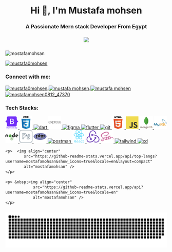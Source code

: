 <h1 align="center">Hi 👋, I'm Mustafa mohsen</h1>
<h3 align="center">A Passionate Mern stack Developer From Egypt</h3>


###

<div align="center">
  <img height="500" src="https://media.giphy.com/media/v1.Y2lkPTc5MGI3NjExdWN3a2lsanZnc3c0YWViaDZnZWI3ZWw4bmtsZGl0NGFrNWV0bW0ybCZlcD12MV9pbnRlcm5hbF9naWZfYnlfaWQmY3Q9Zw/iIqmM5tTjmpOB9mpbn/giphy.gif"  />
</div>

###

<p align="left"> <img src="https://komarev.com/ghpvc/?username=mostafamohsan&label=Profile%20views&color=0e75b6&style=flat" alt="mostafamohsan" /> </p>
<p align="left"> <a href="https://twitter.com/mustafa0mohsen" target="blank"><img src="https://img.shields.io/twitter/follow/mustafa0mohsen?logo=twitter&style=for-the-badge" alt="mustafa0mohsen" /></a> </p>




<h3 align="left">Connect with me:</h3>
<p align="left">
    <a href="https://twitter.com/mustafa0mohsen" target="blank">
        <img align="center" 
        src="https://raw.githubusercontent.com/rahuldkjain/github-profile-readme-generator/master/src/images/icons/Social/twitter.svg" 
        alt="mustafa0mohsen" height="30" width="40" />
    </a>
    <a href="https://linkedin.com/in/mustafa mohsen" target="blank">
        <img align="center" 
        src="https://raw.githubusercontent.com/rahuldkjain/github-profile-readme-generator/master/src/images/icons/Social/linked-in-alt.svg" 
        alt="mustafa mohsen" height="30" width="40" />
    </a>
    <a href="https://www.hackerrank.com/mustafa mohsen" 
        target="blank"><img align="center" 
        src="https://raw.githubusercontent.com/rahuldkjain/github-profile-readme-generator/master/src/images/icons/Social/hackerrank.svg" 
        alt="mustafa mohsen" height="30" width="40" />
    </a>
    <a href="https://discord.gg/mostafamohsen0812_47370" 
        target="blank"><img align="center" 
        src="https://raw.githubusercontent.com/rahuldkjain/github-profile-readme-generator/master/src/images/icons/Social/discord.svg" 
        alt="mostafamohsen0812_47370" height="30" width="40" />
    </a>
</p>

<h3 align="left">Tech Stacks:</h3>
    <p align="left"> 
        <a href="https://getbootstrap.com" target="_blank" rel="noreferrer"> 
            <img src="https://raw.githubusercontent.com/devicons/devicon/master/icons/bootstrap/bootstrap-plain-wordmark.svg" 
            alt="bootstrap" width="40" height="40"/> 
        </a> 
        <a href="https://www.w3schools.com/css/" target="_blank" rel="noreferrer">
            <img src="https://raw.githubusercontent.com/devicons/devicon/master/icons/css3/css3-original-wordmark.svg" 
            alt="css3" width="40" height="40"/> 
        </a> 
        <a href="https://dart.dev" target="_blank" rel="noreferrer"> 
            <img src="https://www.vectorlogo.zone/logos/dartlang/dartlang-icon.svg" 
            alt="dart" width="40" height="40"/> 
        </a> <a href="https://expressjs.com" target="_blank" rel="noreferrer"> 
            <img src="https://raw.githubusercontent.com/devicons/devicon/master/icons/express/express-original-wordmark.svg"
            alt="express" width="40" height="40"/>
        </a> 
        <a href="https://www.figma.com/" target="_blank" rel="noreferrer"> 
            <img src="https://www.vectorlogo.zone/logos/figma/figma-icon.svg" 
            alt="figma" width="40" height="40"/>
        </a> 
        <a href="https://flutter.dev" target="_blank" rel="noreferrer"> 
            <img src="https://www.vectorlogo.zone/logos/flutterio/flutterio-icon.svg" 
            alt="flutter" width="40" height="40"/> 
        </a> 
        <a href="https://git-scm.com/" target="_blank" rel="noreferrer"> 
            <img src="https://www.vectorlogo.zone/logos/git-scm/git-scm-icon.svg" 
            alt="git" width="40" height="40"/> 
        </a> 
        <a href="https://www.w3.org/html/" target="_blank" rel="noreferrer"> 
            <img src="https://raw.githubusercontent.com/devicons/devicon/master/icons/html5/html5-original-wordmark.svg" 
            alt="html5" width="40" height="40"/> 
        </a> 
        <a href="https://developer.mozilla.org/en-US/docs/Web/JavaScript" target="_blank" rel="noreferrer"> 
            <img src="https://raw.githubusercontent.com/devicons/devicon/master/icons/javascript/javascript-original.svg" 
            alt="javascript" width="40" height="40"/> 
        </a> 
        <a href="https://www.mongodb.com/" target="_blank" rel="noreferrer"> 
            <img src="https://raw.githubusercontent.com/devicons/devicon/master/icons/mongodb/mongodb-original-wordmark.svg" 
            alt="mongodb" width="40" height="40"/> 
        </a> 
        <a href="https://www.mysql.com/" target="_blank" rel="noreferrer"> 
            <img src="https://raw.githubusercontent.com/devicons/devicon/master/icons/mysql/mysql-original-wordmark.svg" 
            alt="mysql" width="40" height="40"/> 
        </a> 
        <a href="https://nodejs.org" target="_blank" rel="noreferrer"> 
            <img src="https://raw.githubusercontent.com/devicons/devicon/master/icons/nodejs/nodejs-original-wordmark.svg" 
            alt="nodejs" width="40" height="40"/> 
        </a> 
        <a href="https://www.photoshop.com/en" target="_blank" rel="noreferrer"> 
            <img src="https://raw.githubusercontent.com/devicons/devicon/master/icons/photoshop/photoshop-line.svg" 
            alt="photoshop" width="40" height="40"/> 
        </a> 
        <a href="https://www.php.net" target="_blank" rel="noreferrer"> 
            <img src="https://raw.githubusercontent.com/devicons/devicon/master/icons/php/php-original.svg" 
            alt="php" width="40" height="40"/> 
        </a> 
        <a href="https://postman.com" target="_blank" rel="noreferrer"> 
            <img src="https://www.vectorlogo.zone/logos/getpostman/getpostman-icon.svg" 
            alt="postman" width="40" height="40"/> 
        </a> 
        <a href="https://reactjs.org/" target="_blank" rel="noreferrer"> 
            <img src="https://raw.githubusercontent.com/devicons/devicon/master/icons/react/react-original-wordmark.svg" 
            alt="react" width="40" height="40"/> 
        </a> 
        <a href="https://redux.js.org" target="_blank" rel="noreferrer"> 
            <img src="https://raw.githubusercontent.com/devicons/devicon/master/icons/redux/redux-original.svg" 
            alt="redux" width="40" height="40"/> 
        </a> 
        <a href="https://sass-lang.com" target="_blank" rel="noreferrer"> 
            <img src="https://raw.githubusercontent.com/devicons/devicon/master/icons/sass/sass-original.svg" 
            alt="sass" width="40" height="40"/> 
        </a> 
        <a href="https://tailwindcss.com/" target="_blank" rel="noreferrer"> 
            <img src="https://www.vectorlogo.zone/logos/tailwindcss/tailwindcss-icon.svg" 
            alt="tailwind" width="40" height="40"/> 
        </a> 
        <a href="https://www.adobe.com/products/xd.html" target="_blank" rel="noreferrer"> 
            <img src="https://cdn.worldvectorlogo.com/logos/adobe-xd.svg" 
            alt="xd" width="40" height="40"/> 
        </a> 
    </p>




    <p>  <img align="center" 
            src="https://github-readme-stats.vercel.app/api/top-langs?username=mostafamohsan&show_icons=true&locale=en&layout=compact" 
            alt="mostafamohsan" />
    </p>

    <p> &nbsp;<img align="center" 
                src="https://github-readme-stats.vercel.app/api?username=mostafamohsan&show_icons=true&locale=en" 
                alt="mostafamohsan" />
    </p>



###

<img src="https://raw.githubusercontent.com/mohabmohamed44/mohabmohamed44/output/snake.svg" alt="Snake animation" />

###
